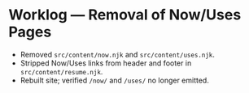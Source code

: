 # Worklog — Removal of Now/Uses Pages

- Removed `src/content/now.njk` and `src/content/uses.njk`.
- Stripped Now/Uses links from header and footer in `src/content/resume.njk`.
- Rebuilt site; verified `/now/` and `/uses/` no longer emitted.
